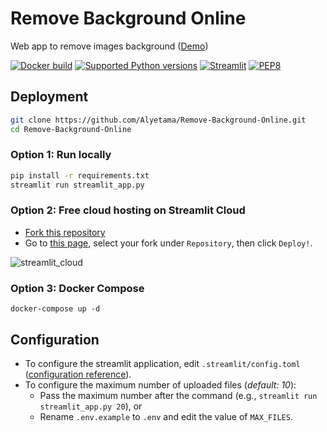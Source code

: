 # Remove Background Online

Web app to remove images background ([Demo](https://rembg.vercel.app))

[![Docker build](https://github.com/Alyetama/Remove-Background-Online/actions/workflows/docker-build.yml/badge.svg)](https://github.com/Alyetama/Remove-Background-Online/actions/workflows/docker-build.yml) [![Supported Python versions](https://img.shields.io/badge/Python-%3E=3.9-blue.svg)](https://www.python.org/downloads/) [![Streamlit](https://img.shields.io/badge/Streamlit-1.9.0-red)](https://github.com/streamlit/streamlit/releases/tag/1.9.0) [![PEP8](https://img.shields.io/badge/Code%20style-PEP%208-orange.svg)](https://www.python.org/dev/peps/pep-0008/) 


## Deployment

```sh
git clone https://github.com/Alyetama/Remove-Background-Online.git
cd Remove-Background-Online
```

### Option 1: Run locally

```sh
pip install -r requirements.txt
streamlit run streamlit_app.py
```

### Option 2: Free cloud hosting on Streamlit Cloud

- [Fork this repository](https://github.com/Alyetama/Remove-Background-Online/fork)
- Go to [this page]( https://share.streamlit.io/deploy), select your fork under `Repository`, then click `Deploy!`.

![streamlit_cloud](https://i.imgur.com/STSB68n.png)

### Option 3: Docker Compose

```
docker-compose up -d
```

## Configuration

- To configure the streamlit application, edit `.streamlit/config.toml` ([configuration reference](https://docs.streamlit.io/library/advanced-features/configuration)).
- To configure the maximum number of uploaded files (*default: 10*):
    - Pass the maximum number after the command (e.g., `streamlit run streamlit_app.py 20`), or
    - Rename `.env.example` to `.env` and edit the value of `MAX_FILES`.
